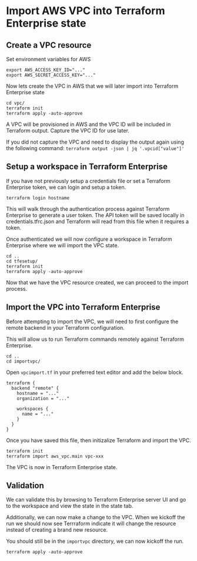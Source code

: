 # Import AWS VPC into Terraform Enterprise state

## Create a VPC resource

Set environment variables for AWS

```
export AWS_ACCESS_KEY_ID="..."
export AWS_SECRET_ACCESS_KEY="..."
```

Now lets create the VPC in AWS that we will later import into Terraform Enterprise state

```
cd vpc/
terraform init
terraform apply -auto-approve
```

A VPC will be provisioned in AWS and the VPC ID will be included in Terraform output. Capture the VPC ID for use later.

If you did not capture the VPC and need to display the output again using the following command:
`terraform output -json | jq '.vpcid["value"]'`

## Setup a workspace in Terraform Enterprise

If you have not previously setup a credentials file or set a Terraform Enterprise token, we can login and setup a token.

`terraform login hostname`

This will walk through the authentication process against Terraform Enterprise to generate a user token.
The API token will be saved locally in credentials.tfrc.json and Terraform will read from this file when it requires a token.

Once authenticated we will now configure a workspace in Terraform Enterprise where we will import the VPC state.

```
cd ..
cd tfesetup/
terraform init
terraform apply -auto-approve
```

Now that we have the VPC resource created, we can proceed to the import process.

## Import the VPC into Terraform Enterprise

Before attempting to import the VPC, we will need to first configure the remote backend in your Terraform configuration.

This will allow us to run Terraform commands remotely against Terraform Enterprise.

```
cd ..
cd importvpc/
```

Open `vpcimport.tf` in your preferred text editor and add the below block.

```
terraform {
  backend "remote" {
    hostname = "..."
    organization = "..."

    workspaces {
      name = "..."
    }
  }
}
```

Once you have saved this file, then initizalize Terraform and import the VPC.

```
terraform init
terraform import aws_vpc.main vpc-xxx
```

The VPC is now in Terraform Enterprise state.

## Validation

We can validate this by browsing to Terraform Enterprise server UI and go to the workspace and view the state in the state tab.

Additionally, we can now make a change to the VPC. When we kickoff the run we should now see Terrraform indicate it will change the resource instead of creating a brand new resource.

You should still be in the `importvpc` directory, we can now kickoff the run.

`terraform apply -auto-approve`
